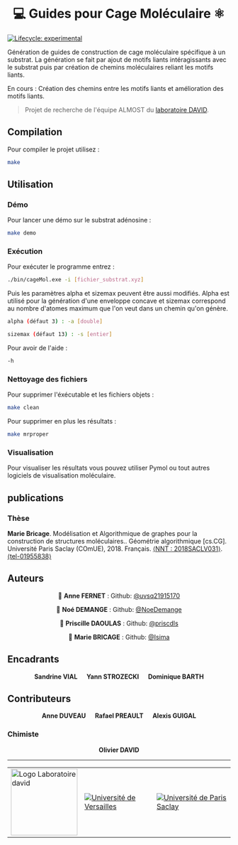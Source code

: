 <h1 align="center"> 💻 Guides pour Cage Moléculaire ⚛️</h1>
<p>
</p>

<!-- badges: start -->
[![Lifecycle:
experimental](https://img.shields.io/badge/lifecycle-experimental-orange.svg)](https://lifecycle.r-lib.org/articles/stages.html#experimental)
<!-- badges: end -->

Génération de guides de construction de cage moléculaire spécifique à un substrat. La génération se fait par ajout de motifs liants intéragissants avec le substrat puis par création de chemins moléculaires reliant les motifs liants.

En cours : Création des chemins entre les motifs liants et amélioration des motifs liants.

>Projet de recherche de l'équipe ALMOST du [laboratoire DAVID](https://www.david.uvsq.fr/accueil/).

## Compilation

Pour compiler le projet utilisez :
```sh
make
```

## Utilisation

### Démo
Pour lancer une démo sur le substrat adénosine :
```sh
make demo
```

### Exécution
Pour exécuter le programme entrez :
```sh
./bin/cageMol.exe -i [fichier_substrat.xyz]
```
Puis les paramètres alpha et sizemax peuvent être aussi modifiés.
Alpha est utilisé pour la génération d'une enveloppe concave et sizemax correspond au nombre d'atomes maximum que l'on veut dans un chemin qu'on génère.
```sh
alpha (défaut 3) : -a [double]

sizemax (défaut 13) : -s [entier]
```
Pour avoir de l'aide : 
 ```sh
-h
```

### Nettoyage des fichiers

Pour supprimer l'éxécutable et les fichiers objets :
```sh
make clean
```
Pour supprimer en plus les résultats : 
```sh
make mrproper
```

### Visualisation

Pour visualiser les résultats vous pouvez utiliser Pymol ou tout autres logiciels de visualisation moléculaire.

## publications

### Thèse

**Marie Bricage**. Modélisation et Algorithmique de graphes pour la construction de structures moléculaires.. Géométrie algorithmique [cs.CG]. Université Paris Saclay (COmUE), 2018. Français. [⟨NNT : 2018SACLV031⟩](https://www.theses.fr/2018SACLV031). [⟨tel-01955838⟩](https://theses.hal.science/tel-01955838)

## Auteurs

<div align="center">

👤 **Anne FERNET** : Github: [@uvsq21915170](https://github.com/uvsq21915170)

👤 **Noé DEMANGE** : Github: [@NoeDemange](https://github.com/NoeDemange)

👤 **Priscille DAOULAS** :  Github: [@priscdls](https://github.com/priscdls)

👤 **Marie BRICAGE** : Github: [@Isima](https://github.com/Isima)

</div>

## Encadrants
 <div align="center">
  <b>Sandrine VIAL &emsp; Yann STROZECKI &emsp; Dominique BARTH</b>
</div>

## Contributeurs
<div align="center">
  <b>Anne DUVEAU &emsp; Rafael PREAULT &emsp; Alexis GUIGAL</b>
</div>

### Chimiste

<div align="center">
  <b>Olivier DAVID</b>
</div>

***
<div>
    <table align="center">
        <tr>
            <td>
                <div>
                    <a href="https://www.david.uvsq.fr">
                    <img width=150px src="https://www.david.uvsq.fr/wp-content/themes/david/src/img/logo_david.svg" alt="Logo Laboratoire david"</a>
                </div>
            </td>
            <td>
                <a href="http://www.uvsq.fr/">
                <img src="https://www.david.uvsq.fr/wp-content/themes/david/src/img/partners/logo-universite-versailles.svg" alt="Université de Versailles"></a>
            </td>
            <td>
                <a href="https://www.universite-paris-saclay.fr/fr">
                <img src="https://www.david.uvsq.fr/wp-content/themes/david/src/img/partners/logo-universite-paris-saclay.svg" alt="Université de Paris Saclay"></a>
            </td>
        </tr>
    </table>
</div>